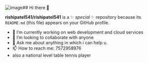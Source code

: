 ![image](https://github.com/user-attachments/assets/a8cde75b-8128-41f3-b480-e909c9e5022a)## Hi there 👋

**rishipatel541/rishipatel541** is a ✨ _special_ ✨ repository because its `README.md` (this file) appears on your GitHub profile.

- 🔭 I’m currently working on web development and cloud services 
- 👯 I’m looking to collaborate with anyone
- 💬 Ask me about anything in which i can help u.
- 📫 How to reach me: 7572958976
- also a national level table tennis player
